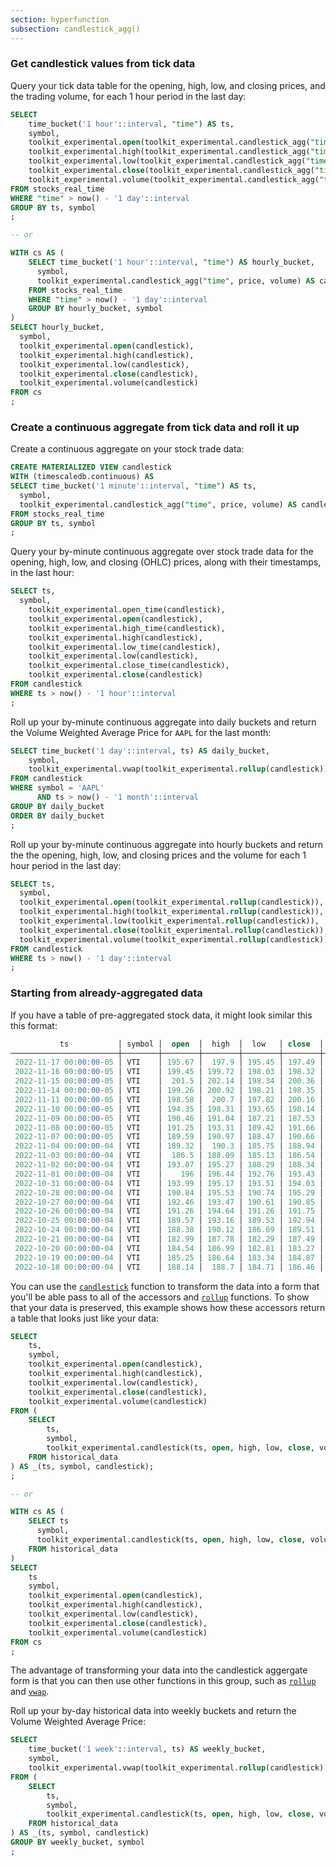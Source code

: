 ```yaml
---
section: hyperfunction
subsection: candlestick_agg()
---
```


### Get candlestick values from tick data

Query your tick data table for the opening, high, low, and closing prices, and
the trading volume, for each 1 hour period in the last day:

``` sql
SELECT
    time_bucket('1 hour'::interval, "time") AS ts,
    symbol,
    toolkit_experimental.open(toolkit_experimental.candlestick_agg("time", price, volume)),
    toolkit_experimental.high(toolkit_experimental.candlestick_agg("time", price, volume)),
    toolkit_experimental.low(toolkit_experimental.candlestick_agg("time", price, volume)),
    toolkit_experimental.close(toolkit_experimental.candlestick_agg("time", price, volume)),
    toolkit_experimental.volume(toolkit_experimental.candlestick_agg("time", price, volume))
FROM stocks_real_time
WHERE "time" > now() - '1 day'::interval
GROUP BY ts, symbol
;

-- or

WITH cs AS (
    SELECT time_bucket('1 hour'::interval, "time") AS hourly_bucket,
      symbol,
      toolkit_experimental.candlestick_agg("time", price, volume) AS candlestick
    FROM stocks_real_time
    WHERE "time" > now() - '1 day'::interval
    GROUP BY hourly_bucket, symbol
)
SELECT hourly_bucket,
  symbol,
  toolkit_experimental.open(candlestick),
  toolkit_experimental.high(candlestick),
  toolkit_experimental.low(candlestick),
  toolkit_experimental.close(candlestick),
  toolkit_experimental.volume(candlestick)
FROM cs
;
```

### Create a continuous aggregate from tick data and roll it up

Create a continuous aggregate on your stock trade data:

```sql
CREATE MATERIALIZED VIEW candlestick
WITH (timescaledb.continuous) AS
SELECT time_bucket('1 minute'::interval, "time") AS ts,
  symbol,
  toolkit_experimental.candlestick_agg("time", price, volume) AS candlestick
FROM stocks_real_time
GROUP BY ts, symbol
;
```

Query your by-minute continuous aggregate over stock trade data for the opening,
high, low, and closing (OHLC) prices, along with their timestamps, in the last
hour:

``` sql
SELECT ts,
  symbol,
    toolkit_experimental.open_time(candlestick),
    toolkit_experimental.open(candlestick),
    toolkit_experimental.high_time(candlestick),
    toolkit_experimental.high(candlestick),
    toolkit_experimental.low_time(candlestick),
    toolkit_experimental.low(candlestick),
    toolkit_experimental.close_time(candlestick),
    toolkit_experimental.close(candlestick)
FROM candlestick
WHERE ts > now() - '1 hour'::interval
;
```

Roll up your by-minute continuous aggregate into daily buckets and return the
Volume Weighted Average Price for `AAPL` for the last month:

``` sql
SELECT time_bucket('1 day'::interval, ts) AS daily_bucket,
    symbol,
    toolkit_experimental.vwap(toolkit_experimental.rollup(candlestick))
FROM candlestick
WHERE symbol = 'AAPL'
      AND ts > now() - '1 month'::interval
GROUP BY daily_bucket
ORDER BY daily_bucket
;
```

Roll up your by-minute continuous aggregate into hourly buckets and return the
the opening, high, low, and closing prices and the volume for each 1 hour period
in the last day:

``` sql
SELECT ts,
  symbol,
  toolkit_experimental.open(toolkit_experimental.rollup(candlestick)),
  toolkit_experimental.high(toolkit_experimental.rollup(candlestick)),
  toolkit_experimental.low(toolkit_experimental.rollup(candlestick)),
  toolkit_experimental.close(toolkit_experimental.rollup(candlestick)),
  toolkit_experimental.volume(toolkit_experimental.rollup(candlestick))
FROM candlestick
WHERE ts > now() - '1 day'::interval
;
```

### Starting from already-aggregated data

If you have a table of pre-aggregated stock data, it might look similar this
this format:

``` sql
           ts           │ symbol │  open  │  high  │  low   │ close  │  volume
────────────────────────┼────────┼────────┼────────┼────────┼────────┼──────────
 2022-11-17 00:00:00-05 │ VTI    │ 195.67 │  197.9 │ 195.45 │ 197.49 │  3704700
 2022-11-16 00:00:00-05 │ VTI    │ 199.45 │ 199.72 │ 198.03 │ 198.32 │  2905000
 2022-11-15 00:00:00-05 │ VTI    │  201.5 │ 202.14 │ 198.34 │ 200.36 │  4606200
 2022-11-14 00:00:00-05 │ VTI    │ 199.26 │ 200.92 │ 198.21 │ 198.35 │  4248200
 2022-11-11 00:00:00-05 │ VTI    │ 198.58 │  200.7 │ 197.82 │ 200.16 │  4538500
 2022-11-10 00:00:00-05 │ VTI    │ 194.35 │ 198.31 │ 193.65 │ 198.14 │  3981600
 2022-11-09 00:00:00-05 │ VTI    │ 190.46 │ 191.04 │ 187.21 │ 187.53 │ 13959600
 2022-11-08 00:00:00-05 │ VTI    │ 191.25 │ 193.31 │ 189.42 │ 191.66 │  4847500
 2022-11-07 00:00:00-05 │ VTI    │ 189.59 │ 190.97 │ 188.47 │ 190.66 │  3420000
 2022-11-04 00:00:00-04 │ VTI    │ 189.32 │  190.3 │ 185.75 │ 188.94 │  3584600
 2022-11-03 00:00:00-04 │ VTI    │  186.5 │ 188.09 │ 185.13 │ 186.54 │  3935600
 2022-11-02 00:00:00-04 │ VTI    │ 193.07 │ 195.27 │ 188.29 │ 188.34 │  4686000
 2022-11-01 00:00:00-04 │ VTI    │    196 │ 196.44 │ 192.76 │ 193.43 │  9873800
 2022-10-31 00:00:00-04 │ VTI    │ 193.99 │ 195.17 │ 193.51 │ 194.03 │  5053900
 2022-10-28 00:00:00-04 │ VTI    │ 190.84 │ 195.53 │ 190.74 │ 195.29 │  3178800
 2022-10-27 00:00:00-04 │ VTI    │ 192.46 │ 193.47 │ 190.61 │ 190.85 │  3556300
 2022-10-26 00:00:00-04 │ VTI    │ 191.26 │ 194.64 │ 191.26 │ 191.75 │  4091100
 2022-10-25 00:00:00-04 │ VTI    │ 189.57 │ 193.16 │ 189.53 │ 192.94 │  3287100
 2022-10-24 00:00:00-04 │ VTI    │ 188.38 │ 190.12 │ 186.69 │ 189.51 │  4527800
 2022-10-21 00:00:00-04 │ VTI    │ 182.99 │ 187.78 │ 182.29 │ 187.49 │  3381200
 2022-10-20 00:00:00-04 │ VTI    │ 184.54 │ 186.99 │ 182.81 │ 183.27 │  2636200
 2022-10-19 00:00:00-04 │ VTI    │ 185.25 │ 186.64 │ 183.34 │ 184.87 │  2589100
 2022-10-18 00:00:00-04 │ VTI    │ 188.14 │  188.7 │ 184.71 │ 186.46 │  3906800
```

You can use the [`candlestick`](#candlestick) function to transform the data
into a form that you'll be able pass to all of the accessors and
[`rollup`](#rollup) functions. To show that your data is preserved, this example
shows how these accessors return a table that looks just like your data:

``` sql
SELECT
    ts,
    symbol,
    toolkit_experimental.open(candlestick),
    toolkit_experimental.high(candlestick),
    toolkit_experimental.low(candlestick),
    toolkit_experimental.close(candlestick),
    toolkit_experimental.volume(candlestick)
FROM (
    SELECT
        ts,
        symbol,
        toolkit_experimental.candlestick(ts, open, high, low, close, volume)
    FROM historical_data
) AS _(ts, symbol, candlestick);
;

-- or

WITH cs AS (
    SELECT ts
      symbol,
      toolkit_experimental.candlestick(ts, open, high, low, close, volume)
    FROM historical_data
)
SELECT 
    ts
    symbol,
    toolkit_experimental.open(candlestick),
    toolkit_experimental.high(candlestick),
    toolkit_experimental.low(candlestick),
    toolkit_experimental.close(candlestick),
    toolkit_experimental.volume(candlestick)
FROM cs
;
```

The advantage of transforming your data into the candlestick aggergate form is
that you can then use other functions in this group, such as [`rollup`](#rollup)
and [`vwap`](#vwap).

Roll up your by-day historical data into weekly buckets and return the Volume
Weighted Average Price:

``` sql
SELECT
    time_bucket('1 week'::interval, ts) AS weekly_bucket,
    symbol,
    toolkit_experimental.vwap(toolkit_experimental.rollup(candlestick))
FROM (
    SELECT
        ts,
        symbol,
        toolkit_experimental.candlestick(ts, open, high, low, close, volume)
    FROM historical_data
) AS _(ts, symbol, candlestick)
GROUP BY weekly_bucket, symbol
;
```
